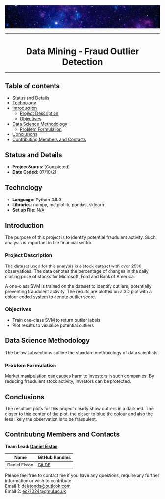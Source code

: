 <p align="center">
  
![](https://github.com/Daniel-Elston/Daniel-Elston/blob/main/GitBanner3.png)

</p>
<hr>


<h1 align='center'> Data Mining - Fraud Outlier Detection </h1>

<hr>


## Table of contents
- [Status and Details](#status-and-details)
- [Technology](#technology)
- [Introduction](#introduction)
    - [Project Description](#project-description)
    - [Objectives](#objectives)
- [Data Science Methodology](#data-science-methodology)
    - [Problem Formulation](#problem-formulation)
- [Conclusions](#conclusions)
- [Contributing Members and Contacts](#contributing-members-and-contacts)


## Status and Details
- **Project Status**: [Completed]
- **Date Coded**: 07/10/21


## Technology
- **Language**: Python 3.6.9
- **Libraries**: numpy, matplotlib, pandas, sklearn
- **Set up File**: N/A


## Introduction
The purpose of this project is to identify potential fraudulent activity. Such analysis is important in the financial sector.


### Project Description
The dataset used for this analysis is a stock dataset with over 2500 observations. The data denotes the percentage of changes in the daily closing price of stocks for Microsoft, Ford and Bank of America. 

A one-class SVM is trained on the dataset to identify outliers, potentially preventing fraudulent activity. The results are plotted on a 3D plot with a colour coded system to denote outlier score.


### Objectives
- Train one-class SVM to return outlier labels
- Plot results to visualise potential outliers


## Data Science Methodology
The below subsections outline the standard methodology of data scientists.


### Problem Formulation
Market manipulation can causes harm to investors in such companies. By reducing fraudulent stock activity, investors can be protected.


## Conclusions
The resultant plots for this project clearly show outliers in a dark red. The closer to thje center of the plot, the closer to blue the colour and also the less likely the observation is to be fraudulent.


## Contributing Members and Contacts
**Team Lead: [Daniel Elston](https://github.com/Daniel-Elston)**

|Name     |  GitHub Handles   |  
|---------|-----------------|
| Daniel Elston | [Git DE](https://github.com/Daniel-Elston)   |

Please feel free to contact me if you have any questions, require any further information or wish to contribute.<br/>
Email 1: delstonds@outlook.com<br/>
Email 2: ec21024@qmul.ac.uk

